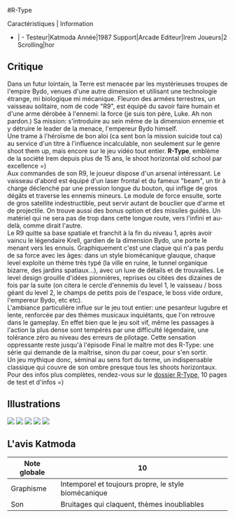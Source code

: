 #R-Type

Caractéristiques | Information
- | -
Testeur|Katmoda
Année|1987
Support|Arcade
Editeur|Irem
Joueurs|2
Scrolling|hor

## Critique
Dans un futur lointain, la Terre est menacée par les mystérieuses troupes de l'empire Bydo, venues d'une autre dimension et utilisant une technologie étrange, mi biologique mi mécanique. Fleuron des armées terrestres, un vaisseau solitaire, nom de code "R9", est équipé du savoir faire humain et d'une arme dérobée à l'ennemi: la force (je suis ton père, Luke. Ah non pardon.) Sa mission: s'introduire au sein même de la dimension ennemie et y détruire le leader de la menace, l'empereur Bydo himself.<br/>Une trame à l'héroïsme de bon aloi (ca sent bon la mission suicide tout ca) au service d'un titre à l'influence incalculable, non seulement sur le genre shoot them up, mais encore sur le jeu vidéo tout entier. <b>R-Type</b>, emblème de la société Irem depuis plus de 15 ans, le shoot horizontal old school par excellence =)<br/>Aux commandes de son R9, le joueur dispose d'un arsenal intéressant. Le vaisseau d'abord est équipé d'un laser frontal et du fameux "beam", un tir à charge déclenché par une pression longue du bouton, qui inflige de gros dégâts et traverse les ennemis mineurs. Le module de force ensuite, sorte de gros satellite indestructible, peut servir autant de bouclier que d'arme et de projectile. On trouve aussi des bonus option et des missiles guidés. Un matériel qui ne sera pas de trop dans cette longue route, vers l'infini et au-delà, comme dirait l'autre.<br/>Le R9 quitte sa base spatiale et franchit à la fin du niveau 1, après avoir vaincu le légendaire Krell, gardien de la dimension Bydo, une porte le menant vers les ennuis. Graphiquement c'est une claque qui n'a pas perdu de sa force avec les âges: dans un style biomécanique glauque, chaque level exploite un thème très typé (la ville en ruine, le tunnel organique bizarre, des jardins spatiaux...), avec un luxe de détails et de trouvailles. Le level design grouille d'idées pionnières, reprises ou citées des dizaines de fois par la suite (on citera le cercle d'ennemis du level 1, le vaisseau / boss géant du level 2, le champs de petits pois de l'espace, le boss vide ordure, l'empereur Bydo, etc etc).<br/>L'ambiance particulière influe sur le jeu tout entier: une pesanteur lugubre et lente, renforcée par des thèmes musicaux inquiétants, que l'on retrouve dans le gameplay. En effet bien que le jeu soit vif, même les passages à l'action la plus dense sont tempérés par une difficulté légendaire, une tolérance zéro au niveau des erreurs de pilotage. Cette sensation oppressante reste jusqu'à l'épisode Final le maître mot des R-Type: une série qui demande de la maîtrise, sinon du par coeur, pour s'en sortir.<br/>Un jeu mythique donc, séminal au sens fort du terme, un indispensable classique qui couvre de son ombre presque tous les shoots horizontaux.<br/>Pour des infos plus complètes, rendez-vous sur le <a href="index.php?page=doss/r-type/r-type1" target="_blank">dossier R-Type</a>, 10 pages de test et d'infos =)<br/>

## Illustrations
![](http://www.shmup.com/images/thumbs/img_fiche_1_17.gif)
![](http://www.shmup.com/images/thumbs/img_fiche_2_17.gif)
![](http://www.shmup.com/images/thumbs/img_fiche_3_17.gif)
![](http://www.shmup.com/images/thumbs/img_fiche_4_17.gif)
![](http://www.shmup.com/images/thumbs/img_fiche_5_17.gif)

## L'avis Katmoda
Note globale|10
-|-
Graphisme|Intemporel et toujours propre, le style biomécanique
Son|Bruitages qui claquent, thèmes inoubliables
